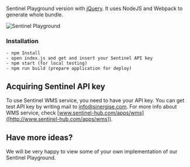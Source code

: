 Sentinel Playground version with [jQuery](https://jquery.com/). It uses NodeJS and Webpack to generate whole bundle.

<img src='http://www.sentinel-hub.com/sites/default/files/sentinel-2_viewer_animation_3.gif' alt='Sentinel Playground' />

### Installation
```
- npm Install
- open index.js and get and insert your Sentinel API key
- npm start (for local testing)
- npm run build (prepare application for deploy)
```

## Acquiring Sentinel API key
To use Sentinel WMS service, you need to have your API key. You can get test API key by writing mail to [info@sinergise.com](mailto:info@sinergise.com).
For more info about WMS service, check [www.sentinel-hub.com/apps/wms]([http://www.sentinel-hub.com/apps/wms]).

## Have more ideas?
We will be very happy to view some of your own implementation of our Sentinel Playground.

